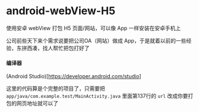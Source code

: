# android-webView-H5
使用安卓 webView 打包 H5 页面/网站，可以像 App 一样安装在安卓手机上

公司前些天下来个需求说要把公司OA（网站）做成 App，于是就着以前的一些经验，东拼西凑，找人帮忙把包打好了

#### 编译器
(Android Studio)[https://developer.android.com/studio]

这里的代码算是个完整的项目了，只需要把 `app/java/com.example.test/MainActivity.java` 里面第137行的 `url` 改成你要打包的网页地址就可以了
